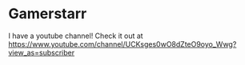 # Gamerstarr
I have a youtube channel! Check it out at https://www.youtube.com/channel/UCKsges0wO8dZteO9oyo_Wwg?view_as=subscriber
